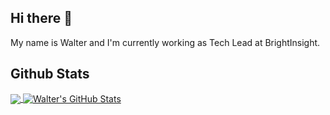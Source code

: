 ## Hi there 👋

My name is Walter and I'm currently working as Tech Lead at BrightInsight. 

## Github Stats

<a href="https://github.com/walterjgsp/walterjgsp">
  <img align="center" src="https://github-readme-stats.vercel.app/api/top-langs/?username=walterjgsp&hide=html,java"/>
</a>
<a href="https://github.com/walterjgsp/walterjgsp">
  <img align="center" src="https://github-readme-stats.vercel.app/api?username=walterjgsp&show_icons=true&line_height=27&count_private=true" alt="Walter's GitHub Stats" />
</a>

